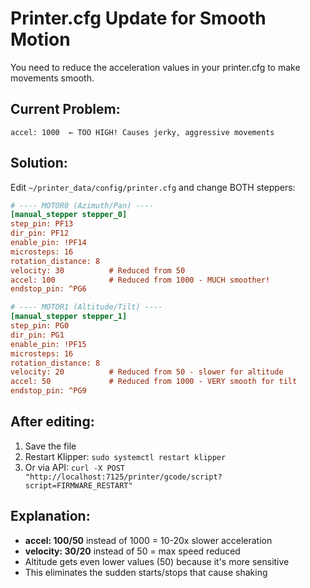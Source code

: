 # Printer.cfg Update for Smooth Motion

You need to reduce the acceleration values in your printer.cfg to make movements smooth.

## Current Problem:
```
accel: 1000  ← TOO HIGH! Causes jerky, aggressive movements
```

## Solution:
Edit `~/printer_data/config/printer.cfg` and change BOTH steppers:

```cfg
# ---- MOTOR0 (Azimuth/Pan) ----
[manual_stepper stepper_0]
step_pin: PF13
dir_pin: PF12
enable_pin: !PF14
microsteps: 16
rotation_distance: 8
velocity: 30          # Reduced from 50
accel: 100            # Reduced from 1000 - MUCH smoother!
endstop_pin: ^PG6

# ---- MOTOR1 (Altitude/Tilt) ----
[manual_stepper stepper_1]
step_pin: PG0
dir_pin: PG1
enable_pin: !PF15
microsteps: 16
rotation_distance: 8
velocity: 20          # Reduced from 50 - slower for altitude
accel: 50             # Reduced from 1000 - VERY smooth for tilt
endstop_pin: ^PG9
```

## After editing:
1. Save the file
2. Restart Klipper: `sudo systemctl restart klipper`
3. Or via API: `curl -X POST "http://localhost:7125/printer/gcode/script?script=FIRMWARE_RESTART"`

## Explanation:
- **accel: 100/50** instead of 1000 = 10-20x slower acceleration
- **velocity: 30/20** instead of 50 = max speed reduced
- Altitude gets even lower values (50) because it's more sensitive
- This eliminates the sudden starts/stops that cause shaking
